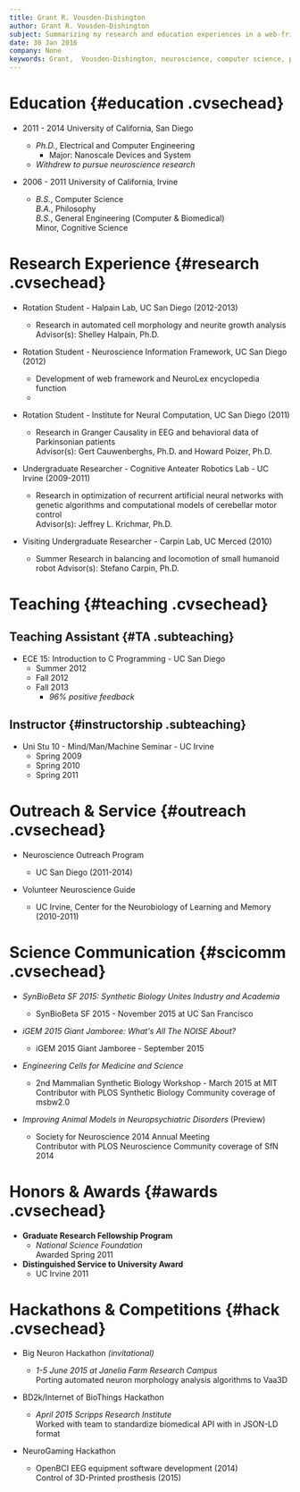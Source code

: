 ```yaml
---
title: Grant R. Vousden-Dishington
author: Grant R. Vousden-Dishington
subject: Summarizing my research and education experiences in a web-friendly format
date: 30 Jan 2016
company: None
keywords: Grant,  Vousden-Dishington, neuroscience, computer science, programming, machine learning, electrophysiology, computational psychiatry, CV, curriculum vitae, teaching
---
```


# Education {#education .cvsechead}
* 2011 - 2014   University of California, San Diego
    + *Ph.D.*, Electrical and Computer Engineering
        - Major: Nanoscale Devices and System
    + *Withdrew to pursue neuroscience research*


* 2006 - 2011   University of California, Irvine
    + *B.S.*, Computer Science  
    *B.A.*, Philosophy  
    *B.S.*, General Engineering (Computer & Biomedical)  
    Minor, Cognitive Science

# Research Experience {#research .cvsechead}
* Rotation Student - Halpain Lab, UC San Diego (2012-2013)
    - Research in automated cell morphology and neurite growth analysis  
    Advisor(s): Shelley Halpain, Ph.D.

* Rotation Student - Neuroscience Information Framework, UC San Diego (2012)
    - Development of web framework and NeuroLex encyclopedia function
    - 
* Rotation Student - Institute for Neural Computation, UC San Diego (2011)
    - Research in Granger Causality in EEG and behavioral data of Parkinsonian patients  
    Advisor(s): Gert Cauwenberghs, Ph.D. and Howard Poizer, Ph.D.

* Undergraduate Researcher - Cognitive Anteater Robotics Lab - UC Irvine (2009-2011)
    - Research in optimization of recurrent artificial neural networks with genetic algorithms and computational models of cerebellar motor control  
    Advisor(s): Jeffrey L. Krichmar, Ph.D.

* Visiting Undergraduate Researcher - Carpin Lab, UC Merced (2010)
    - Summer Research in balancing and locomotion of small humanoid robot
    Advisor(s): Stefano Carpin, Ph.D.

# Teaching {#teaching .cvsechead}

## Teaching Assistant {#TA .subteaching}
* ECE 15: Introduction to C Programming - UC San Diego
    - Summer 2012  
    - Fall 2012  
    - Fall 2013
        + *96% positive feedback*

## Instructor {#instructorship .subteaching}
* Uni Stu 10 - Mind/Man/Machine Seminar - UC Irvine
    - Spring 2009  
    - Spring 2010  
    - Spring 2011

# Outreach & Service {#outreach .cvsechead}
* Neuroscience Outreach Program
    - UC San Diego (2011-2014)

* Volunteer Neuroscience Guide
    - UC Irvine, Center for the Neurobiology of Learning and Memory (2010-2011)

# Science Communication {#scicomm .cvsechead}
* *SynBioBeta SF 2015: Synthetic Biology Unites Industry and Academia*
    - SynBioBeta SF 2015 - November 2015 at UC San Francisco

* *iGEM 2015 Giant Jamboree: What's All The NOISE About?*
    - iGEM 2015 Giant Jamboree - September 2015
    
* *Engineering Cells for Medicine and Science*
    - 2nd Mammalian Synthetic Biology Workshop - March 2015 at MIT  
    Contributor with PLOS Synthetic Biology Community coverage of msbw2.0

* *Improving Animal Models in Neuropsychiatric Disorders* (Preview)
    - Society for Neuroscience 2014 Annual Meeting  
    Contributor with PLOS Neuroscience Community coverage of SfN 2014

# Honors & Awards {#awards .cvsechead}
* **Graduate Research Fellowship Program**
    - *National Science Foundation*  
    Awarded Spring 2011
* **Distinguished Service to University Award**
    - UC Irvine 2011

# Hackathons & Competitions {#hack .cvsechead}
* Big Neuron Hackathon *(invitational)*
    - *1-5 June 2015 at Janelia Farm Research Campus*  
    Porting automated neuron morphology analysis algorithms to Vaa3D

* BD2k/Internet of BioThings Hackathon
    - *April 2015 Scripps Research Institute*  
    Worked with team to standardize biomedical API with in JSON-LD format

* NeuroGaming Hackathon
    - OpenBCI EEG equipment software development (2014)  
    Control of 3D-Printed prosthesis (2015)
